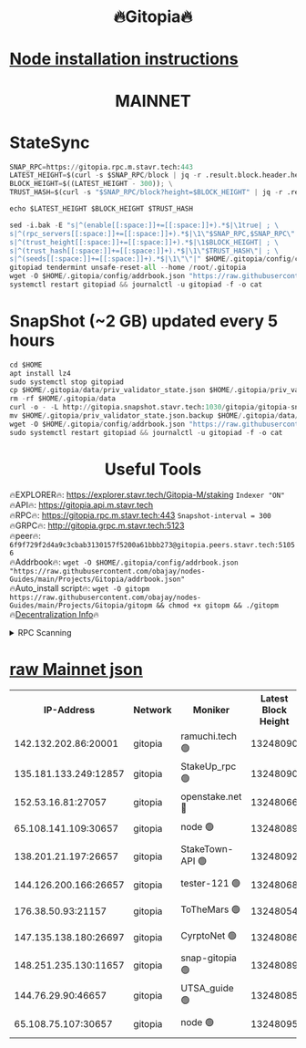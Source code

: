 <h1 align="center"> 🔥Gitopia🔥</h1>

[Node installation instructions](https://github.com/obajay/nodes-Guides/tree/main/Projects/Gitopia)
=

<h1 align="center"> MAINNET</h1>

# StateSync
```python
SNAP_RPC=https://gitopia.rpc.m.stavr.tech:443
LATEST_HEIGHT=$(curl -s $SNAP_RPC/block | jq -r .result.block.header.height); \
BLOCK_HEIGHT=$((LATEST_HEIGHT - 300)); \
TRUST_HASH=$(curl -s "$SNAP_RPC/block?height=$BLOCK_HEIGHT" | jq -r .result.block_id.hash)

echo $LATEST_HEIGHT $BLOCK_HEIGHT $TRUST_HASH

sed -i.bak -E "s|^(enable[[:space:]]+=[[:space:]]+).*$|\1true| ; \
s|^(rpc_servers[[:space:]]+=[[:space:]]+).*$|\1\"$SNAP_RPC,$SNAP_RPC\"| ; \
s|^(trust_height[[:space:]]+=[[:space:]]+).*$|\1$BLOCK_HEIGHT| ; \
s|^(trust_hash[[:space:]]+=[[:space:]]+).*$|\1\"$TRUST_HASH\"| ; \
s|^(seeds[[:space:]]+=[[:space:]]+).*$|\1\"\"|" $HOME/.gitopia/config/config.toml
gitopiad tendermint unsafe-reset-all --home /root/.gitopia
wget -O $HOME/.gitopia/config/addrbook.json "https://raw.githubusercontent.com/obajay/nodes-Guides/main/Projects/Gitopia/addrbook.json"
systemctl restart gitopiad && journalctl -u gitopiad -f -o cat
```
# SnapShot (~2 GB) updated every 5 hours
```python
cd $HOME
apt install lz4
sudo systemctl stop gitopiad
cp $HOME/.gitopia/data/priv_validator_state.json $HOME/.gitopia/priv_validator_state.json.backup
rm -rf $HOME/.gitopia/data
curl -o - -L http://gitopia.snapshot.stavr.tech:1030/gitopia/gitopia-snap.tar.lz4 | lz4 -c -d - | tar -x -C $HOME/.gitopia --strip-components 2
mv $HOME/.gitopia/priv_validator_state.json.backup $HOME/.gitopia/data/priv_validator_state.json
wget -O $HOME/.gitopia/config/addrbook.json "https://raw.githubusercontent.com/obajay/nodes-Guides/main/Projects/Gitopia/addrbook.json"
sudo systemctl restart gitopiad && journalctl -u gitopiad -f -o cat
```
 <h1 align="center"> Useful Tools</h1>

🔥EXPLORER🔥:      https://explorer.stavr.tech/Gitopia-M/staking  `Indexer "ON"` \
🔥API🔥: 			 		 https://gitopia.api.m.stavr.tech \
🔥RPC🔥:           https://gitopia.rpc.m.stavr.tech:443              `Snapshot-interval = 300` \
🔥GRPC🔥:          http://gitopia.grpc.m.stavr.tech:5123 \
🔥peer🔥:					 `6f9f729f2d4a9c3cbab3130157f5200a61bbb273@gitopia.peers.stavr.tech:51056` \
🔥Addrbook🔥:    ```wget -O $HOME/.gitopia/config/addrbook.json "https://raw.githubusercontent.com/obajay/nodes-Guides/main/Projects/Gitopia/addrbook.json"``` \
🔥Auto_install script🔥: ```wget -O gitopm https://raw.githubusercontent.com/obajay/nodes-Guides/main/Projects/Gitopia/gitopm && chmod +x gitopm && ./gitopm``` \
🔥[Decentralization Info](https://github.com/obajay/StateSync-snapshots/tree/main/Projects/Gitopia/Decentralization)🔥

<details>
<summary>RPC Scanning</summary>

<h2 align="center"> We scan nodes in real time every 4 hours. And we provide the final result of RPC endpoints.
We cannot influence the operation of these nodes in any way. </h2>


```python
If Voting Power is higher than 0 --> then the Node is a validator of the network and may be subject to attack and be a potential threat to the chain.
```
```python
We marked such validators with a red symbol
```

</details>

[raw Mainnet json](https://rpc-check.gitopm.stavr.tech/gitopm/rpc-gitopm-result.json)
=

<table><tr><th>IP-Address</th><th>Network</th><th>Moniker</th><th>Latest Block Height</th><th>Earliest Block Height</th><th>Catching Up</th><th>Tx Index</th><th>Voting Power</th><th>Scan Time</th></tr><tr><td>142.132.202.86:20001</td><td>gitopia</td><td>ramuchi.tech 🟢</td><td>13248090</td><td>6548337</td><td>False</td><td>on</td><td>0</td><td>2024-02-03T13:24:35.290371558UTC</td></tr><tr><td>135.181.133.249:12857</td><td>gitopia</td><td>StakeUp_rpc 🟢</td><td>13248090</td><td>8010001</td><td>False</td><td>on</td><td>0</td><td>2024-02-03T13:24:35.614492132UTC</td></tr><tr><td>152.53.16.81:27057</td><td>gitopia</td><td>openstake.net 🔴</td><td>13248066</td><td>10455001</td><td>False</td><td>off</td><td>36420</td><td>2024-02-03T13:23:57.114601628UTC</td></tr><tr><td>65.108.141.109:30657</td><td>gitopia</td><td>node 🟢</td><td>13248089</td><td>12299845</td><td>False</td><td>on</td><td>0</td><td>2024-02-03T13:24:32.679792863UTC</td></tr><tr><td>138.201.21.197:26657</td><td>gitopia</td><td>StakeTown-API 🟢</td><td>13248092</td><td>12733501</td><td>False</td><td>on</td><td>0</td><td>2024-02-03T13:24:40.076173484UTC</td></tr><tr><td>144.126.200.166:26657</td><td>gitopia</td><td>tester-121 🟢</td><td>13248068</td><td>12832814</td><td>False</td><td>off</td><td>0</td><td>2024-02-03T13:23:59.609005158UTC</td></tr><tr><td>176.38.50.93:21157</td><td>gitopia</td><td>ToTheMars 🟢</td><td>13248054</td><td>12883228</td><td>False</td><td>on</td><td>0</td><td>2024-02-03T13:24:00.262107890UTC</td></tr><tr><td>147.135.138.180:26697</td><td>gitopia</td><td>CyrptoNet 🟢</td><td>13248086</td><td>12883228</td><td>False</td><td>off</td><td>0</td><td>2024-02-03T13:24:28.210737177UTC</td></tr><tr><td>148.251.235.130:11657</td><td>gitopia</td><td>snap-gitopia 🟢</td><td>13248089</td><td>12908001</td><td>False</td><td>on</td><td>0</td><td>2024-02-03T13:24:32.924749300UTC</td></tr><tr><td>144.76.29.90:46657</td><td>gitopia</td><td>UTSA_guide 🟢</td><td>13248085</td><td>13035301</td><td>False</td><td>on</td><td>0</td><td>2024-02-03T13:24:27.862622964UTC</td></tr><tr><td>65.108.75.107:30657</td><td>gitopia</td><td>node 🟢</td><td>13248095</td><td>13189502</td><td>False</td><td>on</td><td>0</td><td>2024-02-03T13:24:44.627432947UTC</td></tr></table>
